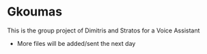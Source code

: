 # Gkoumas
This is the group project of Dimitris and Stratos for a Voice Assistant

* More files will be added/sent the next day
